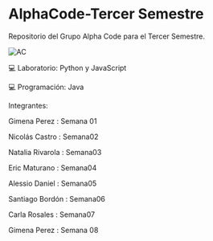# AlphaCode-Tercer Semestre
Repositorio del Grupo Alpha Code para el Tercer Semestre.

![AC](https://user-images.githubusercontent.com/113073790/234140028-4ff97926-97ee-4ae4-ac7f-7bc66e26ad02.jpeg)

💻 Laboratorio: Python y JavaScript

💻 Programación: Java

Integrantes:

Gimena Perez : Semana 01

Nicolás Castro : Semana02

Natalia Rivarola : Semana03

Eric Maturano : Semana04

Alessio Daniel : Semana05

Santiago Bordón : Semana06

Carla Rosales : Semana07

Gimena Perez : Semana 08
